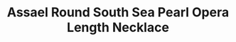 ---
title: Assael Round South Sea Pearl Opera Length Necklace
description: |
  A South Sea Necklace like no other, extremely special and rare. Each pearl is round with incredible luster, lovely pink overtones, and a luxurious feel.
specs: |
  Round South Sea Cultured Pearl Opera Length Necklace, 50 Pearls, 15.0 to 18.5mm.
images:
  - /uploads/assael-round-south-sea-pearl-opera-length-necklace.jpg
category: Classic Assael
order: 1
tags:
  - necklaces
---